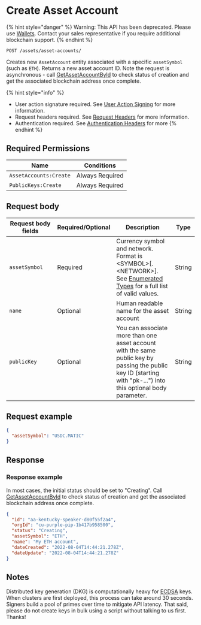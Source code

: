 # Create Asset Account

{% hint style="danger" %}
Warning: This API has been deprecated.  Please use [Wallets](../../../wallets/).  Contact your sales representative if you require additional blockchain support. &#x20;
{% endhint %}



`POST /assets/asset-accounts/`

Creates new `AssetAccount` entity associated with a specific `assetSymbol` (such as `ETH`). Returns a new asset account ID. Note the request is asynchronous - call [GetAssetAccountById](getassetaccountbyid.md) to check status of creation and get the associated blockchain address once complete.

{% hint style="info" %}
* User action signature required. See [User Action Signing](../../../authentication/user-action-signing/) for more information.
* Request headers required. See [Request Headers](../../../../getting-started/request-headers.md) for more information.
* Authentication required. See [Authentication Headers](../../../../getting-started/request-headers.md#authentication-headers) for more
{% endhint %}

## Required Permissions

| Name                   | Conditions      |
| ---------------------- | --------------- |
| `AssetAccounts:Create` | Always Required |
| `PublicKeys:Create`    | Always Required |

## Request body <a href="#request-body" id="request-body"></a>

<table><thead><tr><th width="211">Request body fields</th><th width="111">Required/Optional</th><th width="268">Description</th><th>Type</th></tr></thead><tbody><tr><td><code>assetSymbol</code></td><td>Required</td><td>Currency symbol and network. Format is &#x3C;SYMBOL>[.&#x3C;NETWORK>]. See <a href="../../../dfns-api-enumerated-types.md">Enumerated Types</a> for a full list of valid values.</td><td>String</td></tr><tr><td><code>name</code></td><td>Optional</td><td>Human readable name for the asset account</td><td>String</td></tr><tr><td><code>publicKey</code></td><td>Optional</td><td>You can associate more than one asset account with the same public key by passing the public key ID (starting with "pk-...") into this optional body parameter.</td><td>String</td></tr></tbody></table>

## Request example <a href="#request-example.1" id="request-example.1"></a>

```JSON
{
  "assetSymbol": "USDC.MATIC"
}
```

## Response <a href="#response" id="response"></a>

### Response example <a href="#response-example" id="response-example"></a>

In most cases, the initial status should be set to "Creating". Call [GetAssetAccountById](getassetaccountbyid.md) to check status of creation and get the associated blockchain address once complete.

```json
{
  "id": "aa-kentucky-speaker-d80f55f2a4",
  "orgId": "cu-purple-pip-1b417b958500",
  "status": "Creating",
  "assetSymbol": "ETH",
  "name": "My ETH account",
  "dateCreated": "2022-08-04T14:44:21.278Z",
  "dateUpdate": "2022-08-04T14:44:21.278Z"
}
```

## Notes <a href="#notes" id="notes"></a>

Distributed key generation (DKG) is computationally heavy for [ECDSA](https://en.wikipedia.org/wiki/Elliptic\_Curve\_Digital\_Signature\_Algorithm) keys. When clusters are first deployed, this process can take around 30 seconds. Signers build a pool of primes over time to mitigate API latency. That said, please do not create keys in bulk using a script without talking to us first. Thanks!
